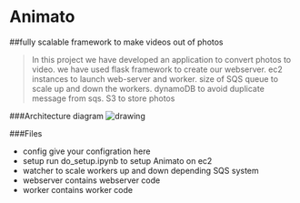 # Animato

##fully scalable framework to make videos out of photos

>In this project we have developed an application to convert photos to video.
>we have used flask framework to create our webserver. ec2 instances to launch web-server
>and worker. size of SQS queue to scale up and down the workers. dynamoDB to avoid duplicate
>message from sqs. S3 to store photos

###Architecture diagram
![drawing](https://github.com/nravi89/animato/blob/master/architecture.JPG)

###Files

* config	give your configration here
* setup  	run do_setup.ipynb to setup Animato on ec2
* watcher	to scale workers up and down depending SQS system
* webserver	contains webserver code
* worker        contains worker code




